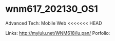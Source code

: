 # wnm617_202130_OS1
Advanced Tech: Mobile Web
<<<<<<< HEAD

Links:
http://mylulu.net/WNM618/lu.pan/
Porfolio: